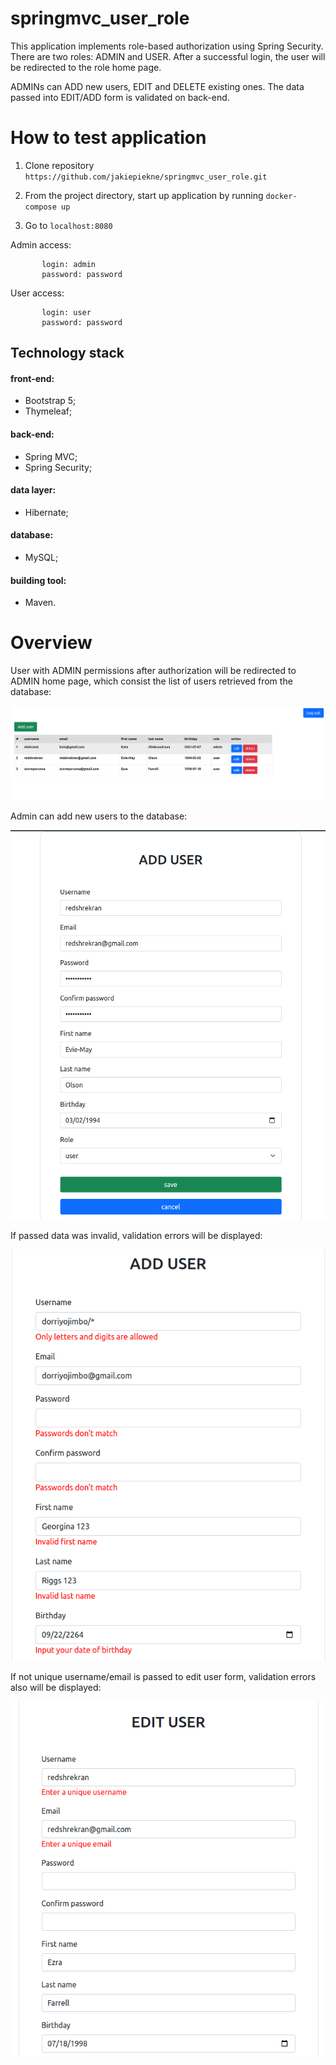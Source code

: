 # springmvc_user_role
This application implements role-based authorization using Spring Security.
There are two roles: ADMIN and USER. After a successful login, the user will be redirected to the role home page.

ADMINs can ADD new users, EDIT and DELETE existing ones. The data passed into EDIT/ADD form is validated on back-end.

# How to test application
1) Clone repository `https://github.com/jakiepiekne/springmvc_user_role.git`

2) From the project directory, start up application by running `docker-compose up`

3) Go to `localhost:8080`

Admin access: 
```
       login: admin
       password: password
```
   User access:
```
       login: user
       password: password
```
## Technology stack
#### front-end:
<ul>                                                                 
  <li>Bootstrap 5;</li>                                                     
  <li>Thymeleaf;</li>                                                       
</ul>                                                                

#### back-end:
<ul>
       <li>Spring MVC;</li>
       <li>Spring Security;</li>
</ul>

#### data layer:
<ul>
       <li>Hibernate;</li>
</ul>

#### database:
<ul>
       <li>MySQL;</li>
</ul>     

#### building tool:
<ul>
      <li>Maven.</li>
</ul>

# Overview
User with ADMIN permissions after authorization will be redirected to ADMIN home page, which 
consist the list of users retrieved from the database:

![admin_home](screenshots/admin_home.png)

Admin can add new users to the database:

![add_user](screenshots/add_user.png)

If passed data was invalid, validation errors will be displayed:

![validation_results](screenshots/validation_results.png)

If not unique username/email is passed to edit user form, validation errors also will be displayed:

![edit_user_uniqueness_violation](screenshots/edit_user_uniqueness_violation.png)

